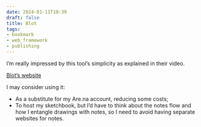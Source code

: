 ```yaml
---
date: 2024-01-11T10:39
draft: false
title: Blot
tags:
- bookmark
- web_framework
- publishing
---
```

I’m really impressed by this tool’s simplicity as explained in their video.

[Blot’s website](https://blot.im)

I may consider using it:
- As a substitute for my Are.na account, reducing some costs;
- To host my sketchbook, but I’d have to think about the notes flow and how I entangle drawings with notes, so I need to avoid having separate websites for notes.